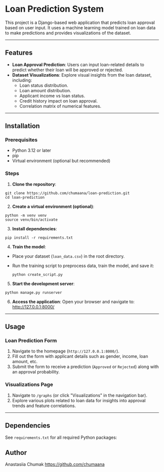 # Loan Prediction System

This project is a Django-based web application that predicts loan approval based on user input. It uses a machine learning model trained on loan data to make predictions and provides visualizations of the dataset.

---

## Features

- **Loan Approval Prediction**: Users can input loan-related details to predict whether their loan will be approved or rejected.
- **Dataset Visualizations**: Explore visual insights from the loan dataset, including:
  - Loan status distribution.
  - Loan amount distribution.
  - Applicant income vs loan status.
  - Credit history impact on loan approval.
  - Correlation matrix of numerical features.

---

## Installation

### Prerequisites

- Python 3.12 or later
- pip
- Virtual environment (optional but recommended)

### Steps

1. **Clone the repository**:

```
git clone https://github.com/chumaana/loan-prediction.git
cd loan-prediction
```

2. **Create a virtual environment (optional)**:

```
python -m venv venv
source venv/bin/activate
```

3. **Install dependencies**:

```
pip install -r requirements.txt
```

4. **Train the model**:

- Place your dataset (`loan_data.csv`) in the root directory.
- Run the training script to preprocess data, train the model, and save it:

  ```
  python create_script.py
  ```

5. **Start the development server**:

```
python manage.py runserver
```

6. **Access the application**:
   Open your browser and navigate to:
   http://127.0.0.1:8000/

---

## Usage

### Loan Prediction Form

1. Navigate to the homepage (`http://127.0.0.1:8000/`).
2. Fill out the form with applicant details such as gender, income, loan amount, etc.
3. Submit the form to receive a prediction (`Approved` or `Rejected`) along with an approval probability.

### Visualizations Page

1. Navigate to `/graphs` (or click "Visualizations" in the navigation bar).
2. Explore various plots related to loan data for insights into approval trends and feature correlations.

---

## Dependencies

See `requirements.txt` for all required Python packages:

## Author

Anastasiia Chumak
https://github.com/chumaana
